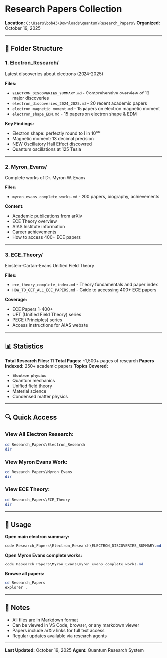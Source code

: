 # Research Papers Collection

**Location:** `C:\Users\bob43\Downloads\quantum\Research_Papers\`
**Organized:** October 19, 2025

---

## 📁 Folder Structure

### 1. **Electron_Research/**
Latest discoveries about electrons (2024-2025)

**Files:**
- `ELECTRON_DISCOVERIES_SUMMARY.md` - Comprehensive overview of 12 major discoveries
- `electron_discoveries_2024_2025.md` - 20 recent academic papers
- `electron_magnetic_moment.md` - 15 papers on electron magnetic moment
- `electron_shape_EDM.md` - 15 papers on electron shape & EDM

**Key Findings:**
- Electron shape: perfectly round to 1 in 10³⁰
- Magnetic moment: 13 decimal precision
- NEW Oscillatory Hall Effect discovered
- Quantum oscillations at 125 Tesla

---

### 2. **Myron_Evans/**
Complete works of Dr. Myron W. Evans

**Files:**
- `myron_evans_complete_works.md` - 200 papers, biography, achievements

**Content:**
- Academic publications from arXiv
- ECE Theory overview
- AIAS Institute information
- Career achievements
- How to access 400+ ECE papers

---

### 3. **ECE_Theory/**
Einstein-Cartan-Evans Unified Field Theory

**Files:**
- `ece_theory_complete_index.md` - Theory fundamentals and paper index
- `HOW_TO_GET_ALL_ECE_PAPERS.md` - Guide to accessing 400+ ECE papers

**Coverage:**
- ECE Papers 1-400+
- UFT (Unified Field Theory) series
- PECE (Principles) series
- Access instructions for AIAS website

---

## 📊 Statistics

**Total Research Files:** 11
**Total Pages:** ~1,500+ pages of research
**Papers Indexed:** 250+ academic papers
**Topics Covered:**
- Electron physics
- Quantum mechanics
- Unified field theory
- Material science
- Condensed matter physics

---

## 🔍 Quick Access

### View All Electron Research:
```powershell
cd Research_Papers\Electron_Research
dir
```

### View Myron Evans Work:
```powershell
cd Research_Papers\Myron_Evans
dir
```

### View ECE Theory:
```powershell
cd Research_Papers\ECE_Theory
dir
```

---

## 🚀 Usage

**Open main electron summary:**
```powershell
code Research_Papers\Electron_Research\ELECTRON_DISCOVERIES_SUMMARY.md
```

**Open Myron Evans complete works:**
```powershell
code Research_Papers\Myron_Evans\myron_evans_complete_works.md
```

**Browse all papers:**
```powershell
cd Research_Papers
explorer .
```

---

## 📝 Notes

- All files are in Markdown format
- Can be viewed in VS Code, browser, or any markdown viewer
- Papers include arXiv links for full text access
- Regular updates available via research agents

---

**Last Updated:** October 19, 2025
**Agent:** Quantum Research System
